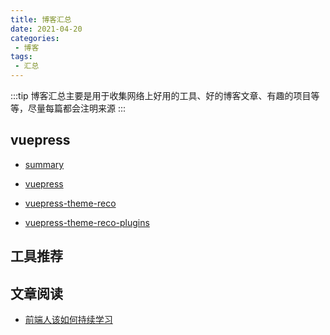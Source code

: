 ```yaml
---
title: 博客汇总
date: 2021-04-20
categories:
 - 博客
tags:
 - 汇总
---
```


:::tip
博客汇总主要是用于收集网络上好用的工具、好的博客文章、有趣的项目等等，尽量每篇都会注明来源
:::

<!-- more -->



## vuepress

- [summary](/blogs/blog/vuepress/summary.md)
- [vuepress](/blogs/blog/vuepress/vuepress.md)

- [vuepress-theme-reco](/blogs/blog/vuepress/vuepress-theme-reco.md)

- [vuepress-theme-reco-plugins](/blogs/blog/vuepress/vuepress-theme-reco-plugins.md)



## 工具推荐



## 文章阅读

- [前端人该如何持续学习](/blogs/blog/article/210423.md)

